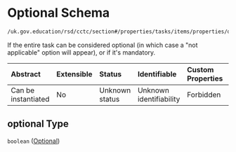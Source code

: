 # Optional Schema

```txt
/uk.gov.education/rsd/cctc/section#/properties/tasks/items/properties/optional
```

If the entire task can be considered optional (in which case a "not applicable" option will appear), or if it's mandatory.

| Abstract            | Extensible | Status         | Identifiable            | Custom Properties | Additional Properties | Access Restrictions | Defined In                                                                                      |
| :------------------ | :--------- | :------------- | :---------------------- | :---------------- | :-------------------- | :------------------ | :---------------------------------------------------------------------------------------------- |
| Can be instantiated | No         | Unknown status | Unknown identifiability | Forbidden         | Allowed               | none                | [section.schema.json\*](../../app/workflows/schemas/section.schema.json "open original schema") |

## optional Type

`boolean` ([Optional](section-properties-tasks-task-properties-optional.md))

